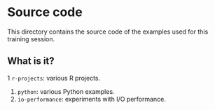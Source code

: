 # Source code

This directory contains the source code of the examples used for this training session.


## What is it?

1 `r-projects`: various R projects.
1. `python`: various Python examples.
1. `io-performance`: experiments with I/O performance.

